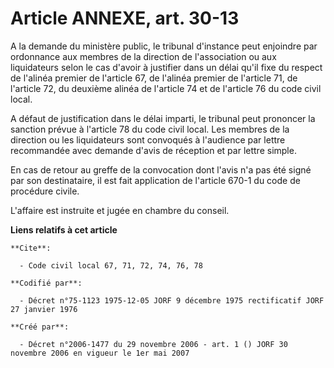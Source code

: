 # Article ANNEXE, art. 30-13

A la demande du ministère public, le tribunal d'instance peut enjoindre par ordonnance aux membres de la direction de
l'association ou aux liquidateurs selon le cas d'avoir à justifier dans un délai qu'il fixe du respect de l'alinéa premier de
l'article 67, de l'alinéa premier de l'article 71, de l'article 72, du deuxième alinéa de l'article 74 et de l'article 76 du
code civil local.

A défaut de justification dans le délai imparti, le tribunal peut prononcer la sanction prévue à l'article 78 du code civil
local. Les membres de la direction ou les liquidateurs sont convoqués à l'audience par lettre recommandée avec demande d'avis
de réception et par lettre simple.

En cas de retour au greffe de la convocation dont l'avis n'a pas été signé par son destinataire, il est fait application de
l'article 670-1 du code de procédure civile.

L'affaire est instruite et jugée en chambre du conseil.

**Liens relatifs à cet article**

	**Cite**:

	  - Code civil local 67, 71, 72, 74, 76, 78

	**Codifié par**:

	  - Décret n°75-1123 1975-12-05 JORF 9 décembre 1975 rectificatif JORF 27 janvier 1976

	**Créé par**:

	  - Décret n°2006-1477 du 29 novembre 2006 - art. 1 () JORF 30 novembre 2006 en vigueur le 1er mai 2007
